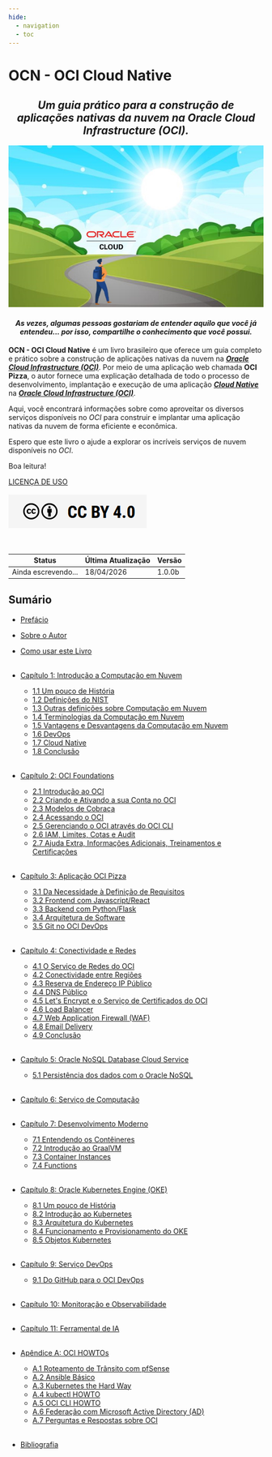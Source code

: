 ```yaml
---
hide:
  - navigation
  - toc
---
```


# OCN - OCI Cloud Native
<h2 style="text-align: center; font-style: italic;">
Um guia prático para a construção de aplicações nativas da nuvem na Oracle Cloud Infrastructure (OCI).
</h2>

![alt_text](./img/livro-ocn-logo-1.jpg "Livro: OCN - Oracle Cloud Native")
<br>

<h4 style="text-align: center; font-style: italic;">
   As vezes, algumas pessoas gostariam de entender aquilo que você já entendeu... por isso, compartilhe o conhecimento que você possui.
</h4>

**OCN - OCI Cloud Native** é um livro brasileiro que oferece um guia completo e prático sobre a construção de aplicações nativas da nuvem na **_[Oracle Cloud Infrastructure (OCI)](https://www.oracle.com/cloud/)_**. Por meio de uma aplicação web chamada **OCI Pizza**, o autor fornece uma explicação detalhada de todo o processo de desenvolvimento, implantação e execução de uma aplicação **_[Cloud Native](https://github.com/cncf/toc/blob/main/DEFINITION.md#portugu%C3%AAs-brasileiro)_** na **_[Oracle Cloud Infrastructure (OCI)](https://www.oracle.com/cloud/)_**.

Aqui, você encontrará informações sobre como aproveitar os diversos serviços disponíveis no _OCI_ para construir e implantar uma aplicação nativas da nuvem de forma eficiente e econômica.

Espero que este livro o ajude a explorar os incríveis serviços de nuvem disponíveis no _OCI_.

Boa leitura!

[LICENÇA DE USO](./license.md)
<br><br>
<a href="/license/">
   <img src="./img/cc-by-40.png" alt="CC BY 4.0" class="align-left">
</a>
<br><br><br>

| Status              | Última Atualização | Versão   |
|---------------------|--------------------|----------|
| <span class="blink">Ainda escrevendo...</span> | 18/04/2026         | 1.0.0b   |

## Sumário

- [Prefácio](./prefacio.md)
- [Sobre o Autor](./sobre-o-autor.md)
- [Como usar este Livro](./como-usar-este-livro.md)
<br><br>

- [Capítulo 1: Introdução a Computação em Nuvem](./capitulo-1/index.md)
    - [1.1 Um pouco de História](./capitulo-1/historia-computacao-em-nuvem.md)
    - [1.2 Definições do NIST](./capitulo-1/definicoes-nist.md)
    - [1.3 Outras definições sobre Computação em Nuvem](./capitulo-1/outras-definicoes.md)
    - [1.4 Terminologias da Computação em Nuvem](./capitulo-1/terminologias.md)
    - [1.5 Vantagens e Desvantagens da Computação em Nuvem](./capitulo-1/vantagens-desvantagens.md)
    - [1.6 DevOps](./capitulo-1/devops.md)
    - [1.7 Cloud Native](./capitulo-1/cloud-native.md)
    - [1.8 Conclusão](./capitulo-1/conclusao.md)
<br><br>

- [Capítulo 2: OCI Foundations](./capitulo-2/index.md)
    - [2.1 Introdução ao OCI](./capitulo-2/introducao-ao-oci.md)
    - [2.2 Criando e Ativando a sua Conta no OCI](./capitulo-2/criando-e-ativando-a-sua-conta-no-oci.md)
    - [2.3 Modelos de Cobraça](./capitulo-2/modelos-de-cobraca.md)
    - [2.4 Acessando o OCI](./capitulo-2/acessando-o-oci.md)
    - [2.5 Gerenciando o OCI através do OCI CLI](./capitulo-2/gerenciando-o-oci-atraves-do-oci-cli.md)
    - [2.6 IAM, Limites, Cotas e Audit](./capitulo-2/iam-limites-cotas-e-audit.md)
    - [2.7 Ajuda Extra, Informações Adicionais, Treinamentos e Certificações](./capitulo-2/ajuda-extra-informacoes-adicionais-treinamentos-certificacoes.md)
<br><br>

- [Capítulo 3: Aplicação OCI Pizza](./capitulo-3/index.md)
    - [3.1 Da Necessidade à Definição de Requisitos](./capitulo-3/da-necessidade-a-definicao-de-requisitos.md)
    - [3.2 Frontend com Javascript/React](./capitulo-3/frontend-com-javascript-react.md)
    - [3.3 Backend com Python/Flask](./capitulo-3/backend-com-python-flask.md)    
    - [3.4 Arquitetura de Software](./capitulo-3/arquitetura-de-software.md)
    - [3.5 Git no OCI DevOps](./capitulo-3/git-no-oci-devops.md)
<br><br>

- [Capítulo 4: Conectividade e Redes](./capitulo-4/index.md)
    - [4.1 O Serviço de Redes do OCI](./capitulo-4/servico-de-redes.md)
    - [4.2 Conectividade entre Regiões](./capitulo-4/conectividade-entre-regioes.md)
    - [4.3 Reserva de Endereço IP Público](./capitulo-4/reserva-ip-publico.md)
    - [4.4 DNS Público](./capitulo-4/dns-publico.md)
    - [4.5 Let's Encrypt e o Serviço de Certificados do OCI](./capitulo-4/lets-encrypt.md)
    - [4.6 Load Balancer](./capitulo-4/load-balancer.md)
    - [4.7 Web Application Firewall (WAF)](./capitulo-4/waf.md)
    - [4.8 Email Delivery](./capitulo-4/email-delivery.md)
    - [4.9 Conclusão](./capitulo-4/conclusao.md)
<br><br>

- [Capítulo 5: Oracle NoSQL Database Cloud Service](./capitulo-5/index.md)
    - [5.1 Persistência dos dados com o Oracle NoSQL](./capitulo-5/nosql.md)
<br><br>

- [Capítulo 6: Serviço de Computação](./capitulo-6/index.md)
<br><br>

- [Capítulo 7: Desenvolvimento Moderno](./capitulo-7/index.md)
    - [7.1 Entendendo os Contêineres](./capitulo-7/containers.md)
    - [7.2 Introdução ao GraalVM](./capitulo-7/graalvm.md)
    - [7.3 Container Instances](./capitulo-7/container-instances.md)
    - [7.4 Functions](./capitulo-7/functions.md)
<br><br>

- [Capítulo 8: Oracle Kubernetes Engine (OKE)](./capitulo-8/index.md)
    - [8.1 Um pouco de História](./capitulo-8/historia-do-kubernetes.md)
    - [8.2 Introdução ao Kubernetes](./capitulo-8/introducao-ao-kubernetes.md)
    - [8.3 Arquitetura do Kubernetes](./capitulo-8/arquitetura-kubernetes.md)
    - [8.4 Funcionamento e Provisionamento do OKE](./capitulo-8/funcionamento-provisionamento-oke.md)
    - [8.5 Objetos Kubernetes](./capitulo-8/objetos-kubernetes.md)
<br><br>

- [Capítulo 9: Serviço DevOps](./capitulo-9/index.md)
    - [9.1 Do GitHub para o OCI DevOps](./capitulo-9/github-ocidevops.md)
<br><br>

- [Capítulo 10: Monitoração e Observabilidade](./capitulo-10/index.md)
<br><br>

- [Capítulo 11: Ferramental de IA](./capitulo-11/index.md)
<br><br>

- [Apêndice A: OCI HOWTOs](./apendice-a/index.md)
    - [A.1 Roteamento de Trânsito com pfSense](./apendice-a/transit-routing-pfsense.md)
    - [A.2 Ansible Básico](./apendice-a/ansible-basico.md)
    - [A.3 Kubernetes the Hard Way](./apendice-a/kubernetes-hard-way.md)
    - [A.4 kubectl HOWTO](./apendice-a/kubectl-howto.md)
    - [A.5 OCI CLI HOWTO](./apendice-a/oci-cli-howto.md)
    - [A.6 Federação com Microsoft Active Directory (AD)](./apendice-a/federacao-com-microsoft-active-directory.md)
    - [A.7 Perguntas e Respostas sobre OCI](./apendice-a/perguntas-e-respostas-sobre-oci.md)
<br><br>

- [Bibliografia](./bibliografia.md)